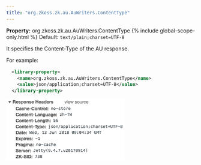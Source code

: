 ```yaml
---
title: "org.zkoss.zk.au.AuWriters.ContentType"
---
```


**Property:** org.zkoss.zk.au.AuWriters.ContentType
{% include global-scope-only.html %}
Default:  `text/plain;charset=UTF-8`

It specifies the Content-Type of the AU response.

For example:

```xml
  <library-property>
    <name>org.zkoss.zk.au.AuWriters.ContentType</name>
    <value>json/application;charset=UTF-8</value>
  </library-property>
```

![](images/Response_content_type_json.png)
